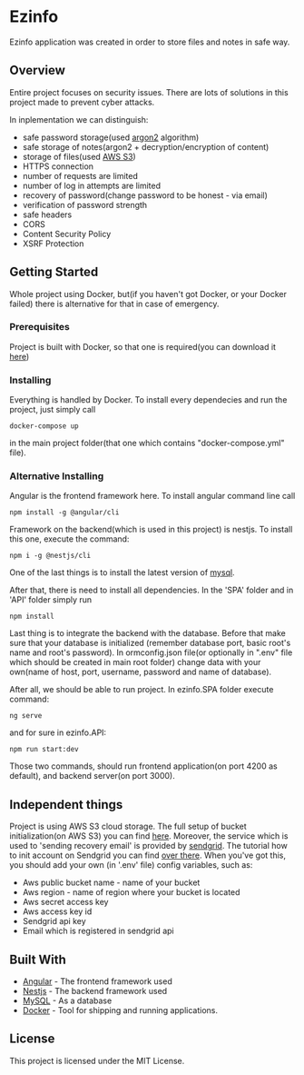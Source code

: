 
# Ezinfo

Ezinfo application was created in order to store files and notes in safe way.

## Overview

Entire project focuses on security issues. There are lots of solutions in this project made to prevent cyber attacks.

In inplementation we can distinguish:

* safe password storage(used [argon2](https://www.npmjs.com/package/argon2) algorithm)
* safe storage of notes(argon2 + decryption/encryption of content)
* storage of files(used [AWS S3](https://aws.amazon.com/s3/))
* HTTPS connection
* number of requests are limited
* number of log in attempts are limited
* recovery of password(change password to be honest - via email)
* verification of password strength
* safe headers
* CORS
* Content Security Policy
* XSRF Protection

## Getting Started

Whole project using Docker, but(if you haven't got Docker, or your Docker failed) there is alternative for that in case of emergency.


### Prerequisites

Project is built with Docker, so that one is required(you can download it [here](https://www.docker.com/products/docker-desktop))

### Installing

Everything is handled by Docker. To install every dependecies and run the project, just simply call

```
docker-compose up
```
in the main project folder(that one which contains "docker-compose.yml" file).

### Alternative Installing

Angular is the frontend framework here. To install angular command line call
```
npm install -g @angular/cli
```

Framework on the backend(which is used in this project) is nestjs. To install this one, execute the command:
```
npm i -g @nestjs/cli
```
One of the last things is to install the latest version of [mysql](https://dev.mysql.com/downloads/mysql/).

After that, there is need to install all dependencies. In the 'SPA' folder and in 'API' folder simply run
```
npm install
```
Last thing is to integrate the backend with the database. Before that make sure that your database is initialized
(remember database port, basic root's name and root's password). In ormconfig.json file(or optionally in ".env" file which
should be created in main root folder) change data with your own(name of host, port, username, password and name of database).

After all, we should be able to run project. In ezinfo.SPA folder execute command:
```
ng serve
```
 and for sure in ezinfo.API:
```
npm run start:dev
```
Those two commands, should run frontend application(on port 4200 as default), and backend server(on port 3000).

## Independent things

Project is using AWS S3 cloud storage. The full setup of bucket initialization(on AWS S3) you can find [here](https://docs.aws.amazon.com/quickstarts/latest/s3backup/step-1-create-bucket.html). Moreover, the service which is used to 'sending recovery email' is provided by [sendgrid](https://sendgrid.com/). The tutorial how to init account
on Sendgrid you can find [over there](https://sendgrid.com/docs/for-developers/sending-email/api-getting-started/). When you've got this, you should add your own (in '.env' file) config variables, such as: 
* Aws public bucket name - name of your bucket
* Aws region - name of region where your bucket is located
* Aws secret access key
* Aws access key id
* Sendgrid api key
* Email which is registered in sendgrid api

## Built With

* [Angular](https://angular.io/) - The frontend framework used
* [Nestjs](https://docs.nestjs.com/) - The backend framework used
* [MySQL](https://www.mysql.com/) - As a database
* [Docker](https://www.docker.com/) - Tool for shipping and running applications.

## License

This project is licensed under the MIT License.
